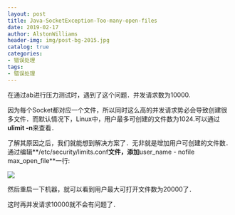 ```yaml
---
layout: post
title: Java-SocketException-Too-many-open-files
date: 2019-02-17
author: AlstonWilliams
header-img: img/post-bg-2015.jpg
catalog: true
categories:
- 错误处理
tags:
- 错误处理
---
```

在通过ab进行压力测试时，遇到了这个问题．并发请求数为10000.

因为每个Socket都对应一个文件，所以同时这么高的并发请求势必会导致创建很多文件．而默认情况下，Linux中，用户最多可创建的文件数为1024.可以通过**ulimit -n**来查看．

了解其原因之后，我们就能想到解决方案了．无非就是增加用户可创建的文件数．通过编辑**/etc/security/limits.conf**文件，添加**user_name - nofile max_open_file**一行:


![](http://upload-images.jianshu.io/upload_images/4108852-2edbdc3d052d34d0.png?imageMogr2/auto-orient/strip%7CimageView2/2/w/1240)

然后重启一下机器，就可以看到用户最大可打开文件数为20000了．

这时再并发请求10000就不会有问题了．
